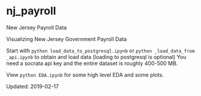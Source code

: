 # nj_payroll
New Jersey Payroll Data

Visualizing New Jersey Government Payroll Data

Start with ```python load_data_to_postgresql.ipynb``` or ```python _load_data_from _api.ipynb``` to obtain and load data (loading to postgresql is optional)
You need a socrata api key and the entire dataset is roughly 400-500 MB.

View ```python EDA.ipynb``` for some high level EDA and some plots.

Updated: 2019-02-17 

